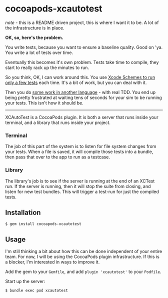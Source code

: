 # cocoapods-xcautotest

_note_ - this is a README driven project, this is where I want it to be. A lot of the infrastructure is in place.

**OK, so, here's the problem.**

You write tests, because you want to ensure a baseline quality. Good on 'ya. You write a lot of tests over time.

Eventually this becomes it's own problem. Tests take time to compile, they start to really rack up the minutes to run.

So you think, OK, I can work around this. You use [Xcode Schemes to run only a few tests](http://artsy.github.io/blog/2016/04/06/Testing-Schemes/) each time. It's a bit of work, but you can deal with it.

Then you do [some work in another language](http://danger.systems/guides/creating_your_first_plugin.html#tests) - with real TDD. You end up being pretty frustrated at waiting tens of seconds for your sim to be running your tests. This isn't how it should be.

---

XCAutoTest is a CocoaPods plugin. It is both a server that runs inside your terminal, and a library that runs inside your project.

### Terminal

The job of this part of the system is to listen for file system changes from your tests. When a file is saved, it will compile those tests into a bundle, then pass that over to the app to run as a testcase.

### Library

The library's job is to see if the server is running at the end of an XCTest run. If the server is running, then it will stop the suite from closing, and listen for new test bundles. This will trigger a test-run for just the compiled tests.

## Installation

    $ gem install cocoapods-xcautotest

## Usage

I'm still thinking a bit about how this can be done independent of your entire team. For now, I will be using the CocoaPods plugin infrastructure. If this is a blocker, I'm interested in ways to improve it.

Add the gem to your `Gemfile`, and add `plugin 'xcautotest'` to your `Podfile`.

Start up the server:

    $ bundle exec pod xcautotest


